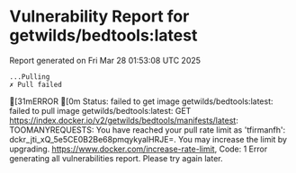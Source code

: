 # Vulnerability Report for getwilds/bedtools:latest

Report generated on Fri Mar 28 01:53:08 UTC 2025

    ...Pulling
    ✗ Pull failed
[31mERROR  [0m Status: failed to get image getwilds/bedtools:latest: failed to pull image getwilds/bedtools:latest: GET https://index.docker.io/v2/getwilds/bedtools/manifests/latest: TOOMANYREQUESTS: You have reached your pull rate limit as 'tfirmanfh': dckr_jti_xQ_5e5CE0B2Be68pmqykyalHRJE=. You may increase the limit by upgrading. https://www.docker.com/increase-rate-limit, Code: 1 
Error generating all vulnerabilities report. Please try again later.
